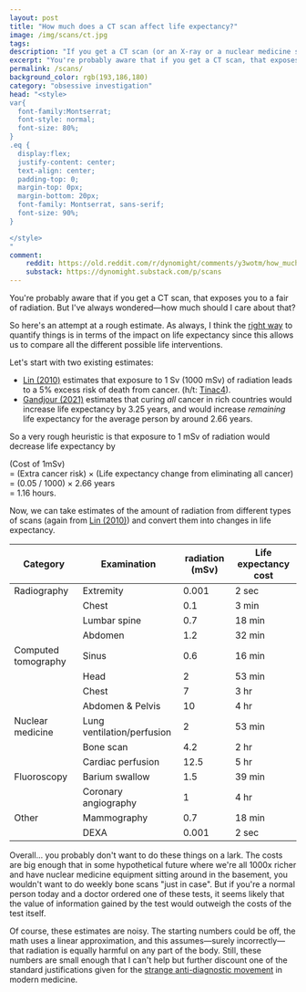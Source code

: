 ```yaml
---
layout: post
title: "How much does a CT scan affect life expectancy?"
image: /img/scans/ct.jpg
tags: 
description: "If you get a CT scan (or an X-ray or a nuclear medicine scan) is it worth worrying about the radiation?"
excerpt: "You're probably aware that if you get a CT scan, that exposes you to a fair of radiation. But I've always wondered—how much should I care about that? So here's an attempt at a rough estimate. As always, I think the right way to quantify things is in terms of the impact on life expectancy since this allows us to compare all the different possible life interventions. Let's start with two existing estimates: Lin (2010) estimates that exposure to 1 Sv (1000 mSv) of radiation leads to a 5% excess risk of death from cancer."
permalink: /scans/
background_color: rgb(193,186,180)
category: "obsessive investigation"
head: "<style>
var{
  font-family:Montserrat;
  font-style: normal;
  font-size: 80%;
}
.eq {
  display:flex;
  justify-content: center;
  text-align: center;
  padding-top: 0;
  margin-top: 0px;
  margin-bottom: 20px;
  font-family: Montserrat, sans-serif;
  font-size: 90%;
}

</style>
"
comment:
    reddit: https://old.reddit.com/r/dynomight/comments/y3wotm/how_much_does_a_ct_scan_affect_life_expectancy/
    substack: https://dynomight.substack.com/p/scans
---
```


You're probably aware that if you get a CT scan, that exposes you to a fair of radiation. But I've always wondered—how much should I care about that?

So here's an attempt at a rough estimate. As always, I think the [right way](/effective-selfishness/) to quantify things is in terms of the impact on life expectancy since this allows us to compare all the different possible life interventions.

Let's start with two existing estimates:

* [Lin (2010)](https://doi.org/10.4065%2Fmcp.2010.0260) estimates that exposure to 1 Sv (1000 mSv) of radiation leads to a 5% excess risk of death from cancer. (h/t: [Tinac4](https://old.reddit.com/r/slatestarcodex/comments/xm4ip1/how_dangerous_are_ct_scans/ipmnikc/)).
* [Gandjour (2021)](https://doi.org/10.1186/s12913-021-07327-x) estimates that curing *all* cancer in rich countries would increase life expectancy by 3.25 years, and would increase *remaining* life expectancy for the average person by around 2.66 years.

So a very rough heuristic is that exposure to 1 mSv of radiation would decrease life expectancy by

<div class="eq" markdown="1">

(Cost of 1mSv)  
= (Extra cancer risk) × (Life expectancy change from eliminating all cancer)  
= (0.05 / 1000) × 2.66 years  
= 1.16 hours.

</div>

Now, we can take estimates of the amount of radiation from different types of scans (again from [Lin (2010)](https://doi.org/10.4065%2Fmcp.2010.0260)) and convert them into changes in life expectancy.

| Category            | Examination                | radiation (mSv) | Life expectancy cost |
| ------------------- | -------------------------- | --------------- | -------------------- |
| Radiography         | Extremity                  | 0.001           | 2 sec                |
|                     | Chest                      | 0.1             | 3 min                |
|                     | Lumbar spine               | 0.7             | 18 min               |
|                     | Abdomen                    | 1.2             | 32 min               |
| Computed tomography | Sinus                      | 0.6             | 16 min               |
|                     | Head                       | 2               | 53 min               |
|                     | Chest                      | 7               | 3 hr                 |
|                     | Abdomen & Pelvis           | 10              | 4 hr                 |
| Nuclear medicine    | Lung ventilation/perfusion | 2               | 53 min               |
|                     | Bone scan                  | 4.2             | 2 hr                 |
|                     | Cardiac perfusion          | 12.5            | 5 hr                 |
| Fluoroscopy         | Barium swallow             | 1.5             | 39 min               |
|                     | Coronary angiography       | 1               | 4 hr                 |
| Other               | Mammography                | 0.7             | 18 min               |
|                     | DEXA                       | 0.001           | 2 sec                |

Overall... you probably don't want to do these things on a lark. The costs are big enough that in some hypothetical future where we're all 1000x richer and have nuclear medicine equipment sitting around in the basement, you wouldn't want to do weekly bone scans "just in case". But if you're a normal person today and a doctor ordered one of these tests, it seems likely that the value of information gained by the test would outweigh the costs of the test itself.

Of course, these estimates are noisy. The starting numbers could be off, the math uses a linear approximation, and this assumes—surely incorrectly—that radiation is equally harmful on any part of the body. Still, these numbers are small enough that I can't help but further discount one of the standard justifications given for the [strange anti-diagnostic movement](/diagnostics/) in modern medicine.